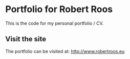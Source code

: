 ﻿Portfolio for Robert Roos
=============

This is the code for my personal portfolio / CV. 

## Visit the site

The portfolio can be visited at: http://www.robertroos.eu
